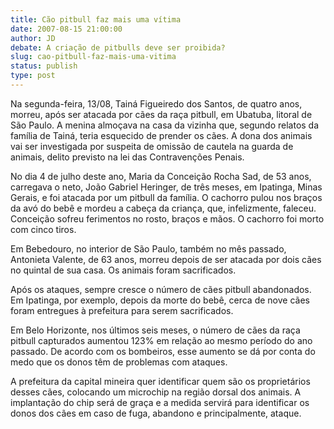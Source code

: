 ```yaml
---
title: Cão pitbull faz mais uma vítima
date: 2007-08-15 21:00:00
author: JD
debate: A criação de pitbulls deve ser proibida?
slug: cao-pitbull-faz-mais-uma-vitima
status: publish 
type: post
---
```


Na segunda-feira, 13/08, Tainá Figueiredo dos Santos, de quatro anos, morreu, após ser atacada por cães da raça pitbull, em Ubatuba, litoral de São Paulo. A menina almoçava na casa da vizinha que, segundo relatos da família de Tainá, teria esquecido de prender os cães. A dona dos animais vai ser investigada por suspeita de omissão de cautela na guarda de animais, delito previsto na lei das Contravenções Penais.   
  
No dia 4 de julho deste ano, Maria da Conceição Rocha Sad, de 53 anos, carregava o neto, João Gabriel Heringer, de três meses, em Ipatinga, Minas Gerais, e foi atacada por um pitbull da família. O cachorro pulou nos braços da avó do bebê e mordeu a cabeça da criança, que, infelizmente, faleceu. Conceição sofreu ferimentos no rosto, braços e mãos. O cachorro foi morto com cinco tiros.   
  
Em Bebedouro, no interior de São Paulo, também no mês passado, Antonieta Valente, de 63 anos, morreu depois de ser atacada por dois cães no quintal de sua casa. Os animais foram sacrificados.  
  
Após os ataques, sempre cresce o número de cães pitbull abandonados. Em Ipatinga, por exemplo, depois da morte do bebê, cerca de nove cães foram entregues à prefeitura para serem sacrificados.   
  
Em Belo Horizonte, nos últimos seis meses, o número de cães da raça pitbull capturados aumentou 123% em relação ao mesmo período do ano passado. De acordo com os bombeiros, esse aumento se dá por conta do medo que os donos têm de problemas com ataques. 


A prefeitura da capital mineira quer identificar quem são os proprietários desses cães, colocando um microchip na região dorsal dos animais. A implantação do chip será de graça e a medida servirá para identificar os donos dos cães em caso de fuga, abandono e principalmente, ataque.


